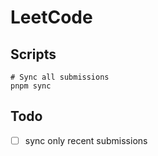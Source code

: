 # LeetCode

## Scripts

```shell
# Sync all submissions
pnpm sync
```

## Todo

- [ ] sync only recent submissions
